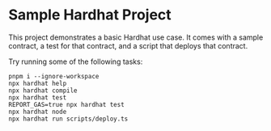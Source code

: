 # Sample Hardhat Project

This project demonstrates a basic Hardhat use case. It comes with a sample contract, a test for that contract, and a script that deploys that contract.

Try running some of the following tasks:

```shell
pnpm i --ignore-workspace
npx hardhat help
npx hardhat compile
npx hardhat test
REPORT_GAS=true npx hardhat test
npx hardhat node
npx hardhat run scripts/deploy.ts
```
